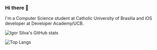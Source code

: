 ### Hi there 👋

I'm a Computer Science student at Catholic University of Brasilia and iOS developer at Developer Academy/UCB.


![Igor Silva's GitHub stats](https://github-readme-stats.vercel.app/api?username=igorsilvadev&show_icons=true&theme=dracula)



![Top Langs](https://github-readme-stats.vercel.app/api/top-langs/?username=igorsilvadev&layout=compact)

